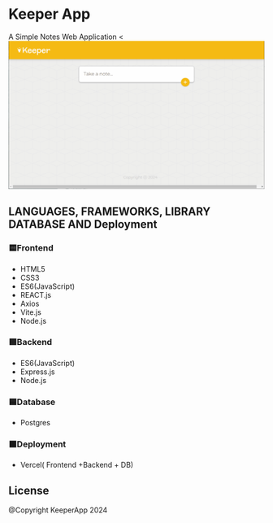 # Keeper App

A Simple Notes Web Application 
<<img  src="https://github.com/CelestialEchos/Keeper-App/blob/main/client/public/demo.gif?raw=true" />

## LANGUAGES, FRAMEWORKS, LIBRARY DATABASE AND Deployment
### 🟨Frontend
- HTML5
- CSS3
- ES6(JavaScript)
- REACT.js
- Axios
- Vite.js
- Node.js
### 🟩Backend
- ES6(JavaScript)
- Express.js
- Node.js
### 🟦Database
- Postgres
### ⬛Deployment
- Vercel( Frontend +Backend + DB)

## License
@Copyright KeeperApp 2024
